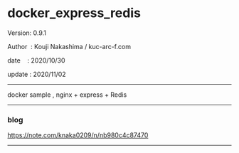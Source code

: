 ﻿# docker_express_redis

 Version: 0.9.1

 Author  : Kouji Nakashima / kuc-arc-f.com

 date    : 2020/10/30

 update :  2020/11/02

***

docker sample , nginx + express + Redis

***
### blog

https://note.com/knaka0209/n/nb980c4c87470

***

